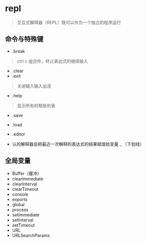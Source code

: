 # repl

> 交互式解释器（REPL）既可以作为一个独立的程序运行

## 命令与特殊键

- .break
> ctrl c 组合件，终止表达式的继续输入
- .clear
- .exit
> 关闭输入输入出流
- .help
> 显示所有的帮助列表
- .save
- .load
- .editor

- 认的解释器会把最近一次解释的表达式的结果赋值给变量 _ （下划线）

## 全局变量

- Buffer（缓冲）
- clearImmediate
- clearInterval
- clearTimeout
- console
- exports
- global
- process
- setImmediate
- setInterval
- setTimeout
- URL
- URLSearchParams